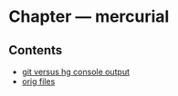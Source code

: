 ﻿
# Chapter &mdash; mercurial
## Contents
 
* [git versus hg console output](git_versus_hg_console_output.md)
* [orig files](orig_files.md)
